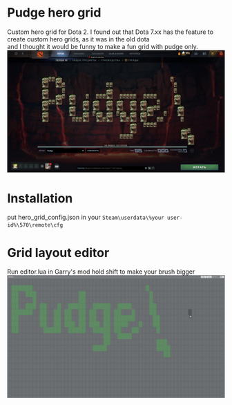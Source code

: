 # Pudge hero grid
Custom hero grid for Dota 2.
I found out that Dota 7.xx has the feature to create custom hero grids, as it was in the old dota  
and I thought it would be funny to make a fun grid with pudge only.
![Preview](https://github.com/Be1zebub/pudge-hero-grid/blob/master/preview.jpg?raw=true)  
  
  
# Installation
put hero_grid_config.json in your `Steam\userdata\%your user-id%\570\remote\cfg`  

# Grid layout editor
Run editor.lua in Garry's mod
hold shift to make your brush bigger
![Preview](https://github.com/Be1zebub/pudge-hero-grid/blob/master/editor.jpg?raw=true)
